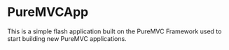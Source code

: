 PureMVCApp
==========

This is a simple flash application built on the PureMVC Framework used to start building new PureMVC applications.
